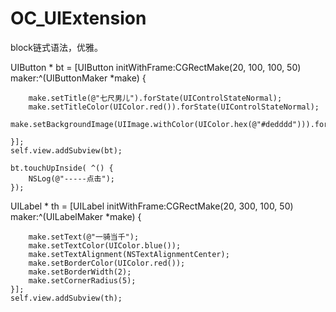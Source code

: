 # OC_UIExtension
block链式语法，优雅。

  UIButton * bt = [UIButton initWithFrame:CGRectMake(20, 100, 100, 50)
                                      maker:^(UIButtonMaker *make) {
        
        make.setTitle(@"七尺男儿").forState(UIControlStateNormal);
        make.setTitleColor(UIColor.red()).forState(UIControlStateNormal);
        make.setBackgroundImage(UIImage.withColor(UIColor.hex(@"#dedddd"))).forState(UIControlStateNormal);
                                          
    }];
    self.view.addSubview(bt);
    
    bt.touchUpInside( ^() {
        NSLog(@"-----点击");
    });

UILabel * th = [UILabel initWithFrame:CGRectMake(20, 300, 100, 50) maker:^(UILabelMaker *make) {
        
        make.setText(@"一骑当千");
        make.setTextColor(UIColor.blue());
        make.setTextAlignment(NSTextAlignmentCenter);
        make.setBorderColor(UIColor.red());
        make.setBorderWidth(2);
        make.setCornerRadius(5);
    }];
    self.view.addSubview(th);
